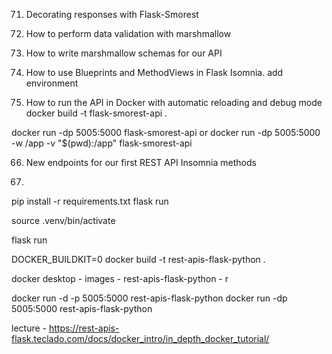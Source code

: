 71. Decorating responses with Flask-Smorest

70. How to perform data validation with marshmallow

69. How to write marshmallow schemas for our API

68. How to use Blueprints and MethodViews in Flask
Isomnia. add environment


67. How to run the API in Docker with automatic reloading and debug mode
docker build -t flask-smorest-api .

docker run -dp 5005:5000 flask-smorest-api
or
docker run -dp 5005:5000 -w /app -v "$(pwd):/app" flask-smorest-api

66. New endpoints for our first REST API
Insomnia methods


64.
pip install -r requirements.txt
flask run






source .venv/bin/activate

flask run

DOCKER_BUILDKIT=0 docker build -t rest-apis-flask-python .

docker desktop - images - rest-apis-flask-python - r

docker run -d -p 5005:5000 rest-apis-flask-python
docker run -dp 5005:5000 rest-apis-flask-python

lecture - https://rest-apis-flask.teclado.com/docs/docker_intro/in_depth_docker_tutorial/





